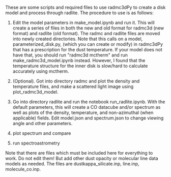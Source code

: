 These are some scripts and required files to use radmc3dPy to create a disk model and process through radlite. The procedure to use is as follows:

1. Edit the model parameters in make_model.ipynb and run it. This will create a series of files in both the new and old format for radmc3d (new format) and radlite (old format). The radmc and radlite files are moved into newly created directories. Note that this calls on a model, parameterized_disk.py, (which you can create or modify) in radmc3dPy that has a prescription for the dust temperature. If your model does not have that, you should run "radmc3d mctherm" and run make_radmc3d_model.ipynb instead. However, I found that the temperature structure for the inner disk is slow/hard to calculate accurately using mctherm.

2. (Optional). Got into directory radmc and plot the density and temperature files, and make a scattered light image using plot_radmc3d_model.

3. Go into directory radlite and run the notebook run_radlite.ipynb. With the default parameters, this will create a CO datacube and/or spectrum as well as plots of the density, temperature, and non-azimuthal (when applicable) fields. Edit model.json and spectrum.json to change viewing angle and other parameters.

4. plot spectrum and compare

5. run spectroastrometry

Note that there are files which must be included here for everything to work. Do not edit them! But add other dust opacity or molecular line data models as needed. The files are dustkappa_silicate.inp, line.inp, molecule_co.inp.
